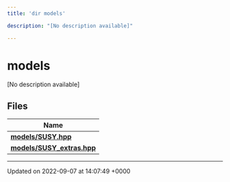 ```yaml
---
title: 'dir models'

description: "[No description available]"

---
```


# models

[No description available]

## Files

| Name           |
| -------------- |
| **[models/SUSY.hpp](/documentation/code/files/susy_8hpp/#file-susyhpp)**  |
| **[models/SUSY_extras.hpp](/documentation/code/files/susy__extras_8hpp/#file-susy-extrashpp)**  |






-------------------------------

Updated on 2022-09-07 at 14:07:49 +0000

